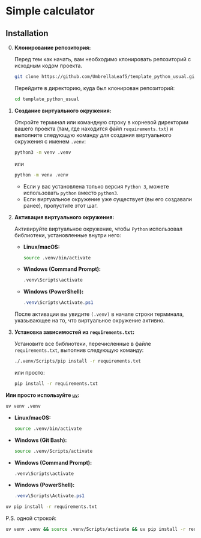 # Simple calculator

## Installation

0.  **Клонирование репозитория:**

    Перед тем как начать, вам необходимо клонировать репозиторий с исходным кодом проекта.

    ```bash
    git clone https://github.com/UmbrellaLeaf5/template_python_usual.git
    ```

    Перейдите в директорию, куда был клонирован репозиторий:

    ```bash
    cd template_python_usual
    ```

1.  **Создание виртуального окружения:**

    Откройте терминал или командную строку в корневой директории вашего проекта (там, где находится файл `requirements.txt`) и выполните следующую команду для создания виртуального окружения с именем `.venv`:

    ```bash
    python3 -m venv .venv
    ```

    или

    ```bash
    python -m venv .venv
    ```

    - Если у вас установлена только версия `Python 3`, можете использовать `python` вместо `python3`.
    - Если виртуальное окружение уже существует (вы его создавали ранее), пропустите этот шаг.

2.  **Активация виртуального окружения:**

    Активируйте виртуальное окружение, чтобы `Python` использовал библиотеки, установленные внутри него:

    - **Linux/macOS:**

      ```bash
      source .venv/bin/activate
      ```

    - **Windows (Command Prompt):**

      ```cmd
      .venv\Scripts\activate
      ```

    - **Windows (PowerShell):**

      ```powershell
      .venv\Scripts\Activate.ps1
      ```

    После активации вы увидите `(.venv)` в начале строки терминала, указывающее на то, что виртуальное окружение активно.

3.  **Установка зависимостей из `requirements.txt`:**

    Установите все библиотеки, перечисленные в файле `requirements.txt`, выполнив следующую команду:

    ```bash
    ./.venv/Scripts/pip install -r requirements.txt
    ```

    или просто:

    ```bash
    pip install -r requirements.txt
    ```

**Или просто используйте [`uv`](https://github.com/astral-sh/uv):**

```bash
uv venv .venv
```

- **Linux/macOS:**

  ```bash
  source .venv/bin/activate
  ```

- **Windows (Git Bash):**

  ```bash
  source .venv/Scripts/activate
  ```

- **Windows (Command Prompt):**

  ```cmd
  .venv\Scripts\activate
  ```

- **Windows (PowerShell):**

  ```powershell
  .venv\Scripts\Activate.ps1
  ```

```bash
uv pip install -r requirements.txt
```

P.S. одной строкой:

```bash
uv venv .venv && source .venv/Scripts/activate && uv pip install -r requirements.txt
```
